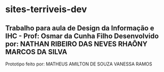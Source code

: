 # sites-terriveis-dev
Trabalho para aula de Design da Informação e IHC - Prof: Osmar da Cunha Filho
Desenvolvido por:
NATHAN RIBEIRO DAS NEVES
RHAÔNY MARCOS DA SILVA
--
Prototipo feito por:
MATHEUS AMILTON DE SOUZA
VANESSA RAMOS
